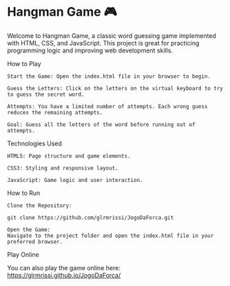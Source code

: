 # Hangman Game 🎮

Welcome to Hangman Game, a classic word guessing game implemented with HTML, CSS, and JavaScript. This project is great for practicing programming logic and improving web development skills.

How to Play

    Start the Game: Open the index.html file in your browser to begin.

    Guess the Letters: Click on the letters on the virtual keyboard to try to guess the secret word.

    Attempts: You have a limited number of attempts. Each wrong guess reduces the remaining attempts.

    Goal: Guess all the letters of the word before running out of attempts.

Technologies Used

    HTML5: Page structure and game elements.

    CSS3: Styling and responsive layout.

    JavaScript: Game logic and user interaction.

How to Run

    Clone the Repository:

    git clone https://github.com/glrmrissi/JogoDaForca.git

    Open the Game:
    Navigate to the project folder and open the index.html file in your preferred browser.

Play Online

You can also play the game online here: https://glrmrissi.github.io/JogoDaForca/
